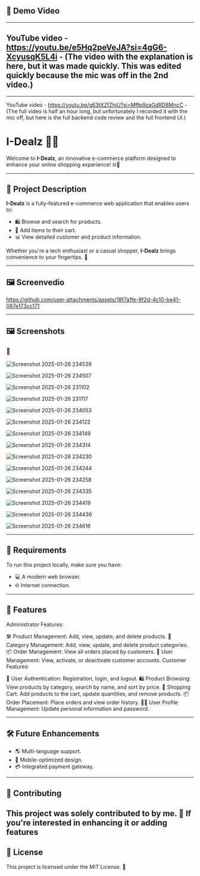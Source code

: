 ## 🎥 Demo Video
---
YouTube video  -  https://youtu.be/e5Hq2peVeJA?si=4gG6-XcyusqK5L4i  - 
(The video with the explanation is here, but it was made quickly. This was edited quickly because the mic was off in the 2nd video.)
---
---
YouTube video  -   https://youtu.be/g63tXZfZhiU?si=Mffp9zaGdRD8MncC     - 
(The full video is half an hour long, but unfortunately I recorded it with the mic off, but here is the full backend code review and the full frontend UI.)

# I-Dealz 🛒✨

Welcome to **I-Dealz**, an innovative e-commerce platform designed to enhance your online shopping experience! 🌐💼

---

## 🌟 Project Description
**I-Dealz** is a fully-featured e-commerce web application that enables users to:
- 🛍️ Browse and search for products.
- 🛒 Add items to their cart.
- 📊 View detailed customer and product information.

Whether you're a tech enthusiast or a casual shopper, **I-Dealz** brings convenience to your fingertips. 🤝

---

## 🖼️ Screenvedio


https://github.com/user-attachments/assets/18f7a1fe-9f2d-4c10-be41-087e173cc171



---

## 🖼️ Screenshots
### 📌 

![Screenshot 2025-01-26 234539](https://github.com/user-attachments/assets/ab435a24-ac83-4d2d-b074-64bb112f32db)

![Screenshot 2025-01-26 234507](https://github.com/user-attachments/assets/a256453f-7916-4443-94de-784927656e5c)

![Screenshot 2025-01-26 231102](https://github.com/user-attachments/assets/33d59929-10db-4144-92ba-96257f9101e2)

![Screenshot 2025-01-26 231117](https://github.com/user-attachments/assets/fe5dab5e-c4ee-4288-8a04-17b20004702a)

![Screenshot 2025-01-26 234053](https://github.com/user-attachments/assets/2e9d2bd6-8cf0-49fd-8f75-03fae19bdbe0)

![Screenshot 2025-01-26 234122](https://github.com/user-attachments/assets/a42fbd75-0caa-4af8-98a6-0c93dfa8add4)

![Screenshot 2025-01-26 234149](https://github.com/user-attachments/assets/0de3cd4e-39b4-4d66-abbc-039a45581010)

![Screenshot 2025-01-26 234314](https://github.com/user-attachments/assets/1e85dba0-9a11-47db-aa8e-f828a75da66d)

![Screenshot 2025-01-26 234230](https://github.com/user-attachments/assets/c4ee8bf8-395d-4afa-b8cc-95d8f8e6d9a8)

![Screenshot 2025-01-26 234244](https://github.com/user-attachments/assets/865f19dd-4b9a-400a-91d0-469bf5df8c68)

![Screenshot 2025-01-26 234258](https://github.com/user-attachments/assets/61b3810d-8108-4703-b345-b3d19f94e877)

![Screenshot 2025-01-26 234335](https://github.com/user-attachments/assets/a01b5626-49a1-46d9-a460-31ccaf992d24)

![Screenshot 2025-01-26 234419](https://github.com/user-attachments/assets/7c9e99d7-8f02-4d56-b7e0-422b583fe75f)

![Screenshot 2025-01-26 234436](https://github.com/user-attachments/assets/1ea27d09-48eb-4a61-a029-7ce6e295e6e2)

![Screenshot 2025-01-26 234616](https://github.com/user-attachments/assets/417a6dba-5ff5-44c3-8caf-9878f1279221)


---

## 🔧 Requirements
To run this project locally, make sure you have:
- 💻 A modern web browser.
- 🌐 Internet connection.

---

## 🚀 Features
Administrator Features:

🛠️ Product Management: Add, view, update, and delete products.
📂 Category Management: Add, view, update, and delete product categories.
📦 Order Management: View all orders placed by customers.
👥 User Management: View, activate, or deactivate customer accounts.
Customer Features:

📝 User Authentication: Registration, login, and logout.
🛍️ Product Browsing: View products by category, search by name, and sort by price.
🛒 Shopping Cart: Add products to the cart, update quantities, and remove products.
📦 Order Placement: Place orders and view order history.
🧑‍💻 User Profile Management: Update personal information and password.

---

## 🛠️ Future Enhancements
- 🌎 Multi-language support.
- 📱 Mobile-optimized design.
- 💳 Integrated payment gateway.

---

## 🤝 Contributing
This project was solely contributed to by me. 🚀 If you're interested in enhancing it or adding features
---

## 📄 License
This project is licensed under the MIT License. 📜

